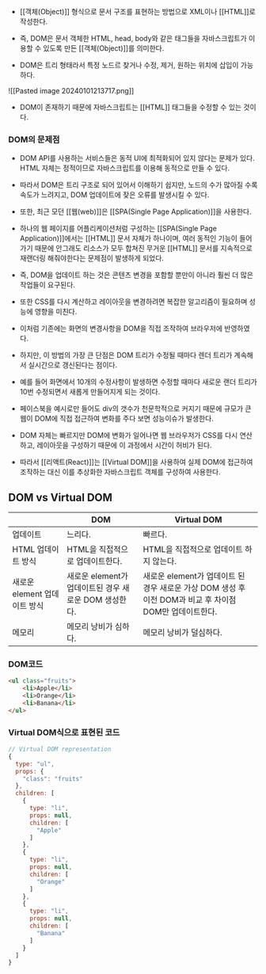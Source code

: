 - [[객체(Object)]] 형식으로 문서 구조를 표현하는 방법으로 XML이나 [[HTML]]로 작성한다.

- 즉, DOM은 문서 객체한 HTML, head, body와 같은 태그들을 자바스크립트가 이용할 수 있도록 만든 [[객체(Object)]]를 의미한다.
- DOM은 트리 형태라서 특정 노드르 찾거나 수정, 제거, 원하는 위치에 삽입이 가능하다.

![[Pasted image 20240101213717.png]]

- DOM이 존재하기 때문에 자바스크립트는 [[HTML]] 태그들을 수정할 수 있는 것이다.


### DOM의 문제점

- DOM API를 사용하는 서비스들은 동적 UI에 최적화되어 있지 않다는 문제가 있다. HTML 자체는 정적이므로 자바스크립트를 이용해 동적으로 만들 수 있다.

- 따라서 DOM은 트리 구조로 되어 있어서 이해하기 쉽지만, 노드의 수가 많아질 수록 속도가 느려지고, DOM 업데이트에 잦은 오류를 발생시킬 수 있다.
- 또한, 최근 모던 [[웹(web)]]은 [[SPA(Single Page Application)]]을 사용한다. 
- 하나의 웹 페이지를 어플리케이션처럼 구성하는 [[SPA(Single Page Application)]]에서는 [[HTML]] 문서 자체가 하나이며, 여러 동적인 기능이 들어가기 때문에 안그래도 리소스가 모두 합쳐진 무거운 [[HTML]] 문서를 지속적으로 재랜더링 해줘야한다는 문제점이 발생하게 되었다.

- 즉, DOM을 업데이트 하는 것은 콘텐츠 변경을 포함할 뿐만이 아니라 훨씬 더 많은 작업들이 요구된다. 
- 또한 CSS를 다시 계산하고 레이아웃을 변경하려면 복잡한 알고리즘이 필요하며 성능에 영향을 미친다. 
- 이처럼 기존에는 화면의 변경사항을 DOM을 직접 조작하여 브라우저에 반영하였다.
- 하지만, 이 방법의 가장 큰 단점은 DOM 트리가 수정될 때마다 렌더 트리가 계속해서 실시간으로 갱신된다는 점이다.

- 예를 들어 화면에서 10개의 수정사항이 발생하면 수정할 때마다 새로운 랜더 트리가 10번 수정되면서 새롭게 만들어지게 되는 것이다.
- 페이스북을 예시로만 들어도 div의 갯수가 천문학적으로 커지기 때문에 규모가 큰 웹이 DOM에 직접 접근하여 변화를 주다 보면 성능이슈가 발생한다.
- DOM 자체는 빠르지만 DOM에 변화가 일어나면 웹 브라우저가 CSS를 다시 연산하고, 레이아웃을 구성하기 때문에 이 과정에서 시간이 허비가 된다.

- 따라서 [[리액트(React)]]는 [[Virtual DOM]]을 사용하여 실제 DOM에 접근하여 조작하는 대신 이를 추상화한 자바스크립트 객체를 구성하여 사용한다.


## DOM vs Virtual DOM
|  | DOM | Virtual DOM |
| ---- | ---- | ---- |
| 업데이트 | 느리다. | 빠르다. |
| HTML 업데이트 방식 | HTML을 직접적으로 업데이트한다. | HTML을 직접적으로 업데이트 하지 않는다. |
| 새로운 element 업데이트 방식 | 새로운 element가 업데이트된 경우 새로운 DOM 생성한다. | 새로운 element가 업데이트 된 경우 새로운 가상 DOM 생성 후 이전 DOM과 비교 후 차이점 DOM만 업데이트한다. |
| 메모리 | 메모리 낭비가 심하다. | 메모리 낭비가 덜심하다. |

### DOM코드

```html
<ul class="fruits">
    <li>Apple</li>
    <li>Orange</li>
    <li>Banana</li>
</ul>
```


### Virtual DOM식으로 표현된 코드

```js
// Virtual DOM representation
{
  type: "ul",
  props: {
    "class": "fruits"
  },
  children: [
    {
      type: "li",
      props: null,
      children: [
        "Apple"
      ]
    },
    {
      type: "li",
      props: null,
      children: [
        "Orange"
      ]
    },
    {
      type: "li",
      props: null,
      children: [
        "Banana"
      ]
    }
  ]
}
```

